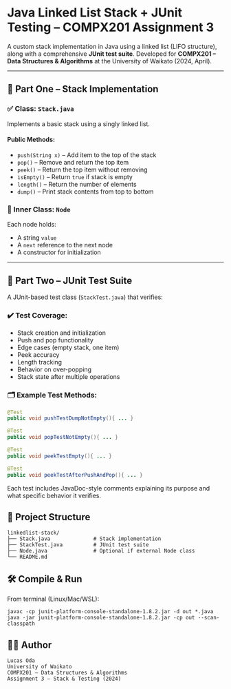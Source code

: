 # Java Linked List Stack + JUnit Testing – COMPX201 Assignment 3

A custom stack implementation in Java using a linked list (LIFO structure), along with a comprehensive **JUnit test suite**. Developed for **COMPX201 – Data Structures & Algorithms** at the University of Waikato (2024, April).

---

## 🧱 Part One – Stack Implementation

### ✅ Class: `Stack.java`

Implements a basic stack using a singly linked list.

#### Public Methods:
- `push(String x)` – Add item to the top of the stack
- `pop()` – Remove and return the top item
- `peek()` – Return the top item without removing
- `isEmpty()` – Return `true` if stack is empty
- `length()` – Return the number of elements
- `dump()` – Print stack contents from top to bottom

### 🧩 Inner Class: `Node`
Each node holds:
- A string `value`
- A `next` reference to the next node
- A constructor for initialization

---

## 🧪 Part Two – JUnit Test Suite

A JUnit-based test class (`StackTest.java`) that verifies:

### ✔️ Test Coverage:
- Stack creation and initialization
- Push and pop functionality
- Edge cases (empty stack, one item)
- Peek accuracy
- Length tracking
- Behavior on over-popping
- Stack state after multiple operations

### 🗂 Example Test Methods:
```java
@Test
public void pushTestDumpNotEmpty(){ ... }

@Test
public void popTestNotEmpty(){ ... }

@Test
public void peekTestEmpty(){ ... }

@Test
public void peekTestAfterPushAndPop(){ ... }
```
Each test includes JavaDoc-style comments explaining its purpose and what specific behavior it verifies.

## 📁 Project Structure
```plaintext
linkedlist-stack/
├── Stack.java              # Stack implementation
├── StackTest.java          # JUnit test suite
├── Node.java               # Optional if external Node class
└── README.md
```

## 🛠 Compile & Run
From terminal (Linux/Mac/WSL):
```plaintext
javac -cp junit-platform-console-standalone-1.8.2.jar -d out *.java
java -jar junit-platform-console-standalone-1.8.2.jar -cp out --scan-classpath
```

## 👨‍🎓 Author
```plaintext
Lucas Oda
University of Waikato
COMPX201 – Data Structures & Algorithms
Assignment 3 – Stack & Testing (2024)
```
